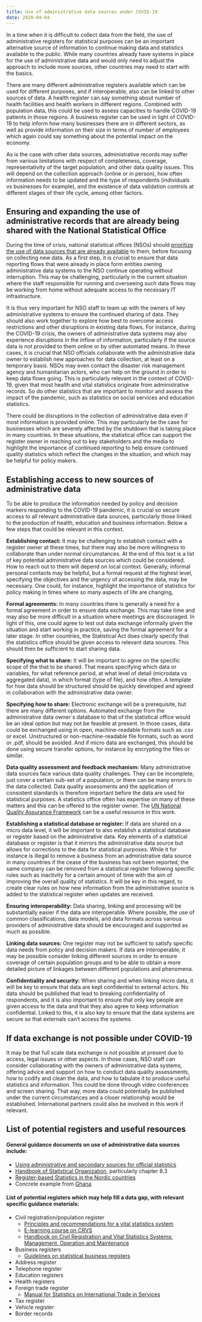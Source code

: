 ```yaml
---
title: Use of administrative data sources under COVID-19
date: 2020-04-04
---
```


In a time when it is difficult to collect data from the field, the use of
administrative registers for statistical purposes can be an important
alternative source of information to continue making data and statistics
available to the public. While many countries already have systems in place for
the use of administrative data and would only need to adjust the approach to
include more sources, other countries may need to start with the basics.

There are many different administrative registers available which can be used
for different purposes, and if interoperable, also can be linked to other
sources of data. A health register can say something about number of health
facilities and health workers in different regions. Combined with population
data, this could be used to assess capacities to handle COVID-19 patients in
those regions. A business register can be used in light of COVID-19 to help
inform how many businesses there are in different sectors, as well as provide
information on their size in terms of number of employees which again could say
something about the potential impact on the economy.

As is the case with other data sources, administrative records may suffer from
various limitations with respect of completeness, coverage, representativity of
the target population, and other data quality issues. This will depend on the
collection approach (online or in person), how often information needs to be
updated and the type of respondents (individuals vs businesses for example), and
the existence of data validation controls at different stages of their life
cycle, among other factors.

## Ensuring and expanding the use of administrative records that are already being shared with the National Statistical Office

During the time of crisis, national statistical offices (NSOs) should
[prioritize the use of data sources that are already available](https://covid-19-response.unstatshub.org/open-data/publish-existing-data-as-open-data/)
to them, before focusing on collecting new data. As a first step, it is crucial
to ensure that data reporting flows that were already in place form entities
owning administrative data systems to the NSO continue operating without
interruption. This may be challenging, particularly in the current situation
where the staff responsible for running and overseeing such data flows may be
working from home without adequate access to the necessary IT infrastructure.

It is thus very important for NSO staff to team up with the owners of key
administrative systems to ensure the continued sharing of data. They should also
work together to explore how best to overcome access restrictions and other
disruptions in existing data flows. For instance, during the COVID-19 crisis,
the owners of administrative data systems may also experience disruptions in the
inflow of information, particularly if the source data is not provided to them
online or by other automated means. In these cases, it is crucial that NSO
officials collaborate with the administrative data owner to establish new
approaches for data collection, at least on a temporary basis. NSOs may even
contact the disaster risk management agency and humanitarian actors, who can
help on the ground in order to keep data flows going. This is particularly
relevant in the context of COVID-19, given that most health and vital statistics
originate from administrative records. So do other statistics that are important
to monitor and assess the impact of the pandemic, such as statistics on social
services and education statistics.

There could be disruptions in the collection of administrative data even if most
information is provided online. This may particularly be the case for businesses
which are severely affected by the shutdown that is taking place in many
countries. In these situations, the statistical office can support the register
owner in reaching out to key stakeholders and the media to highlight the
importance of continued reporting to help ensure continued quality statistics
which reflect the changes in the situation, and which may be helpful for policy
makers.

## Establishing access to new sources of administrative data

To be able to produce the information needed by policy and decision markers
responding to the COVID-19 pandemic, it is crucial so secure access to all
relevant administrative data sources, particularly those linked to the
production of health, education and business information. Below a few steps that
could be relevant in this context.

**Establishing contact:** It may be challenging to establish contact with a
register owner at these times, but there may also be more willingness to
collaborate than under normal circumstances. At the end of this text is a list
of key potential administrative data sources which could be considered. How to
reach out to them will depend on local context. Generally, informal personal
contacts may be helpful, but a formal request at the highest level, specifying
the objectives and the urgency of accessing the data, may be necessary. One
could, for instance, highlight the importance of statistics for policy making in
times where so many aspects of life are changing,

**Formal agreements:** In many countries there is generally a need for a formal
agreement in order to ensure data exchange. This may take time and may also be
more difficult in a situation where meetings are discouraged. In light of this,
one could agree to test out data exchange informally given the situation and
start working in practice, saving the formal agreement for a later stage. In
other countries, the Statistical Act does clearly specify that the statistics
office should be given access to relevant data sources. This should then be
sufficient to start sharing data.

**Specifying what to share:** It will be important to agree on the specific
scope of the that to be shared. That means specifying which data or variables,
for what reference period, at what level of detail (microdata vs aggregated
data), in which format (type of file), and how often. A template for how data
should be structured should be quickly developed and agreed in collaboration
with the administrative data owner.

**Specifying how to share:** Electronic exchange will be a prerequisite, but
there are many different options. Automated exchange from the administrative
data owner´s database to that of the statistical office would be an ideal option
but may not be feasible at present. In those cases, data could be exchanged
using in open, machine-readable formats such as .csv or excel. Unstructured or
non-machine-readable file formats, such as word or .pdf, should be avoided. And
if micro data are exchanged, this should be done using secure transfer options,
for instance by encrypting the files or similar.

**Data quality assessment and feedback mechanism:** Many administrative data
sources face various data quality challenges. They can be incomplete, just cover
a certain sub-set of a population, or there can be many errors in the data
collected. Data quality assessments and the application of consistent standards
is therefore important before the data are used for statistical purposes. A
statistics office often has expertise on many of these matters and this can be
offered to the register owner. The
[UN National Quality Assurance Framework](https://unstats.un.org/unsd/methodology/dataquality/un-nqaf-manual/)
can be a useful resource in this work.

**Establishing a statistical database or register:** If data are shared on a
micro data level, it will be important to also establish a statistical database
or register based on the administrative data. Key elements of a statistical
database or register is that it mirrors the administrative data source but
allows for corrections to the data for statistical purposes. While it for
instance is illegal to remove a business from an administrative data source in
many countries if the cease of the business has not been reported, the same
company can be removed from a statistical register following specific rules such
as inactivity for a certain amount of time with the aim of improving the overall
quality of statistics. It will be key in this regard, to create clear rules on
how new information from the administrative source is added to the statistical
register when updates are received.

**Ensuring interoperability:** Data sharing, linking and processing will be
substantially easier if the data are interoperable. Where possible, the use of
common classifications, data models, and data formats across various providers
of administrative data should be encouraged and supported as much as possible.

**Linking data sources:** One register may not be sufficient to satisfy specific
data needs from policy and decision makers. If data are interoperable, it may be
possible consider linking different sources in order to ensure coverage of
certain population groups and to be able to obtain a more detailed picture of
linkages between different populations and phenomena.

**Confidentiality and security:** When sharing and when linking micro data, it
will be key to ensure that data are kept confidential to external actors. No
data should be published that lead to breaking confidentiality of respondents,
and it is also important to ensure that only key people are given access to the
data and that they also agree to keep information confidential. Linked to this,
it is also key to ensure that the data systems are secure so that externals
can’t access the systems.

## If data exchange is not possible under COVID-19

It may be that full scale data exchange is not possible at present due to
access, legal issues or other aspects. In those cases, NSO staff can consider
collaborating with the owners of administrative data systems, offering advice
and support on how to conduct data quality assessments, how to codify and clean
the data, and how to tabulate it to produce useful statistics and information.
This could be done through video conferences and screen sharing. That way, more
data could potentially be published under the current circumstances and a closer
relationship would be established. International partners could also be involved
in this work if relevant.

## List of potential registers and useful resources

#### General guidance documents on use of administrative data sources include:

- [Using administrative and secondary sources for official statistics](https://statswiki.unece.org/display/adso/Using+Administrative+and+Secondary+Sources+for+Official+Statistics)
- [Handbook of Statistical Organization](https://unstats.un.org/wiki/display/HSO/Handbook+Statistical+Organization),
  particularly chapter 8.3
- [Register-based Statistics in the Nordic countries](http://www.unece.org/index.php?id=17470)
- Concrete example from
  [Ghana](https://unstats.un.org/wiki/display/HSO/Ghana%3A+The+Partnership+Between+The+Ghana+Statistical+Service+%28GSS%29+And+Producers+%28Holders%29+Of+Administrative+Data)

#### List of potential registers which may help fill a data gap, with relevant specific guidance materials:

- Civil registration/population register
  - [Principles and recommendations for a vital statistics system](https://unstats.un.org/unsd/demographic/standmeth/principles/M19Rev3en.pdf)
  - [E-learning course on CRVS](https://olc.worldbank.org/content/civil-registration-and-vital-statistics-systems-basic-level-self-paced-format)
  - [Handbook on Civil Registration and Vital Statistics Systems: Management, Operation and Maintenance](https://unstats.un.org/unsd/demographic-social/Standards-and-Methods/files/Handbooks/crvs/crvs-mgt-E.pdf)
- Business registers
  - [Guidelines on statistical business registers](https://www.unece.org/index.php?id=40574)
- Address register
- Telephone register
- Education registers
- Health registers
- Foreign trade register
  - [Manual for Statistics on International Trade in Services](https://unstats.un.org/wiki/display/M2CG/Chapter+9++Administrative+records)
- Tax register
- Vehicle register
- Border records
